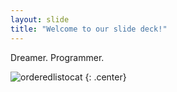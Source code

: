 ```yaml
---
layout: slide
title: "Welcome to our slide deck!"
---
```


Dreamer. Programmer.

![orderedlistocat](https://octodex.github.com/images/orderedlistocat.png)
{: .center}
